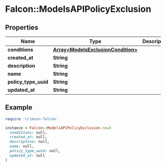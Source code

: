 # Falcon::ModelsAPIPolicyExclusion

## Properties

| Name | Type | Description | Notes |
| ---- | ---- | ----------- | ----- |
| **conditions** | [**Array&lt;ModelsExclusionCondition&gt;**](ModelsExclusionCondition.md) |  |  |
| **created_at** | **String** |  | [optional] |
| **description** | **String** |  |  |
| **name** | **String** |  |  |
| **policy_type_uuid** | **String** |  |  |
| **updated_at** | **String** |  | [optional] |

## Example

```ruby
require 'crimson-falcon'

instance = Falcon::ModelsAPIPolicyExclusion.new(
  conditions: null,
  created_at: null,
  description: null,
  name: null,
  policy_type_uuid: null,
  updated_at: null
)
```

